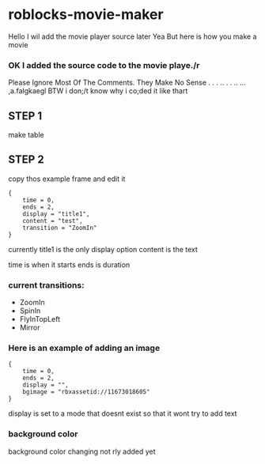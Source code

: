 # roblocks-movie-maker

Hello
I wil add the movie player source later Yea
But here is how you make a movie

### OK I added the source code to the movie playe./r
Please Ignore Most Of The Comments. They Make No Sense . . . .. . . .. ... ,a.falgkaegl BTW i don;/t know why i co;ded it like thart


## STEP 1

make table

## STEP 2

copy thos example frame and edit it

```
{
	time = 0,
	ends = 2,
	display = "title1",
	content = "test",
	transition = "ZoomIn"
}
```

currently title1 is the only display option
content is the text

time is when it starts
ends is duration

### current transitions:
* ZoomIn
* SpinIn
* FlyInTopLeft
* Mirror

### Here is an example of adding an image

```
{
	time = 0,
	ends = 2,
	display = "",
	bgimage = "rbxassetid://11673018605"
}
```

display is set to a mode that doesnt exist so that it wont try to add text

### background color
background color changing not rly added yet

